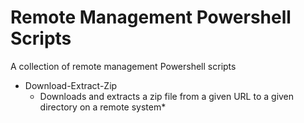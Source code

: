 # Remote Management Powershell Scripts

A collection of remote management Powershell scripts


* Download-Extract-Zip
    * Downloads and extracts a zip file from a given URL to a given directory on a remote system*



